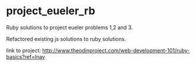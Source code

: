 # project_eueler_rb
Ruby solutions to project eueler problems 1,2 and 3.

Refactored existing js solutions to ruby solutions.

link to project:
http://www.theodinproject.com/web-development-101/ruby-basics?ref=lnav
